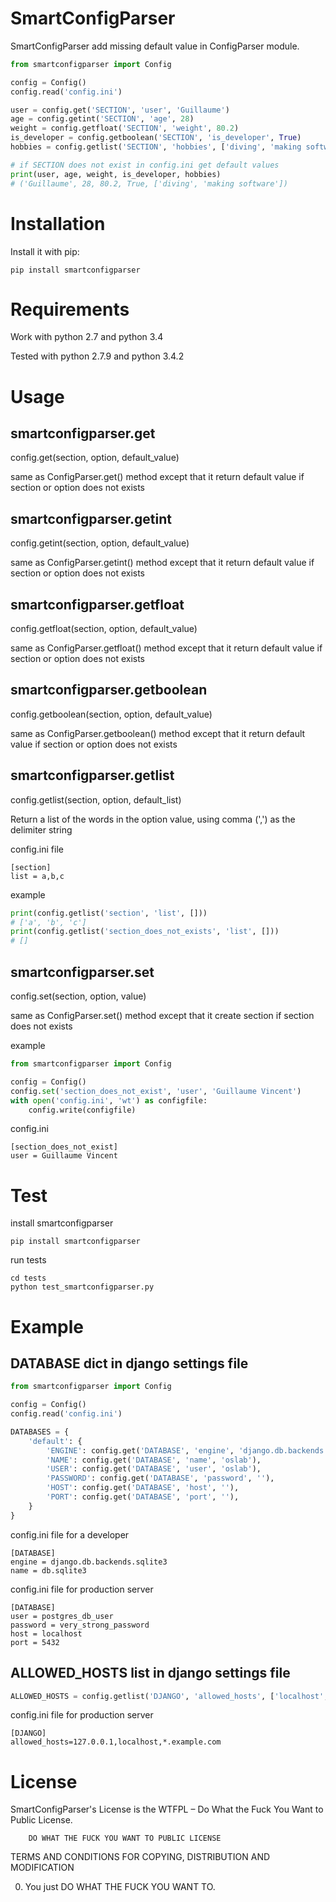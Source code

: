 SmartConfigParser
=================

SmartConfigParser add missing default value in ConfigParser module.

```python
from smartconfigparser import Config

config = Config()
config.read('config.ini')

user = config.get('SECTION', 'user', 'Guillaume')
age = config.getint('SECTION', 'age', 28)
weight = config.getfloat('SECTION', 'weight', 80.2)
is_developer = config.getboolean('SECTION', 'is_developer', True)
hobbies = config.getlist('SECTION', 'hobbies', ['diving', 'making software'])

# if SECTION does not exist in config.ini get default values
print(user, age, weight, is_developer, hobbies)
# ('Guillaume', 28, 80.2, True, ['diving', 'making software'])

```


Installation
============

Install it with pip:

    pip install smartconfigparser


Requirements
============

Work with python 2.7 and python 3.4

Tested with python 2.7.9 and python 3.4.2


Usage
=====

## smartconfigparser.get

config.get(section, option, default_value)

same as ConfigParser.get() method except that it return default value if section or option does not exists
    
    
## smartconfigparser.getint


config.getint(section, option, default_value)

same as ConfigParser.getint() method except that it return default value if section or option does not exists


## smartconfigparser.getfloat


config.getfloat(section, option, default_value)

same as ConfigParser.getfloat() method except that it return default value if section or option does not exists



## smartconfigparser.getboolean

config.getboolean(section, option, default_value)

same as ConfigParser.getboolean() method except that it return default value if section or option does not exists


## smartconfigparser.getlist

config.getlist(section, option, default_list)

Return a list of the words in the option value, using comma (',') as the delimiter string

config.ini file 

    [section]
    list = a,b,c

example 

```python
print(config.getlist('section', 'list', []))
# ['a', 'b', 'c']
print(config.getlist('section_does_not_exists', 'list', []))
# []
```

## smartconfigparser.set

config.set(section, option, value)

same as ConfigParser.set() method except that it create section if section does not exists

example 

```python
from smartconfigparser import Config

config = Config()
config.set('section_does_not_exist', 'user', 'Guillaume Vincent')
with open('config.ini', 'wt') as configfile:
    config.write(configfile)
```

config.ini

    [section_does_not_exist]
    user = Guillaume Vincent

Test
====

install smartconfigparser

    pip install smartconfigparser

run tests

    cd tests
    python test_smartconfigparser.py
    
Example
=======

## DATABASE dict in django settings file

```python
from smartconfigparser import Config

config = Config()
config.read('config.ini')

DATABASES = {
    'default': {
        'ENGINE': config.get('DATABASE', 'engine', 'django.db.backends.postgresql_psycopg2'),
        'NAME': config.get('DATABASE', 'name', 'oslab'),
        'USER': config.get('DATABASE', 'user', 'oslab'),
        'PASSWORD': config.get('DATABASE', 'password', ''),
        'HOST': config.get('DATABASE', 'host', ''),
        'PORT': config.get('DATABASE', 'port', ''),
    }
}
```

config.ini file for a developer

    [DATABASE]
    engine = django.db.backends.sqlite3
    name = db.sqlite3

config.ini file for production server
    
    [DATABASE]
    user = postgres_db_user
    password = very_strong_password
    host = localhost
    port = 5432

## ALLOWED_HOSTS list in django settings file

```python
ALLOWED_HOSTS = config.getlist('DJANGO', 'allowed_hosts', ['localhost', '127.0.0.1'])
```

config.ini file for production server

    [DJANGO]
    allowed_hosts=127.0.0.1,localhost,*.example.com
    
    
License
=======
SmartConfigParser's License is the WTFPL – Do What the Fuck You Want to Public License.

        DO WHAT THE FUCK YOU WANT TO PUBLIC LICENSE
TERMS AND CONDITIONS FOR COPYING, DISTRIBUTION AND MODIFICATION

0. You just DO WHAT THE FUCK YOU WANT TO.




